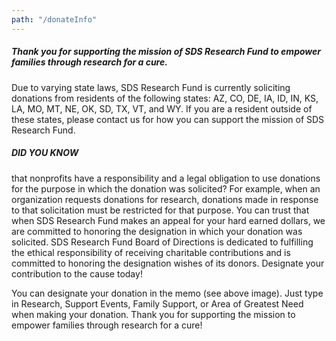 ```yaml
---
path: "/donateInfo"
---
```


##### Thank you for supporting the mission of SDS Research Fund to empower families through research for a cure.

<paypal-button></paypal-button>

<p class='notice'>Due to varying state laws, SDS Research Fund is currently soliciting donations from residents of the following states: AZ, CO, DE, IA, ID, IN, KS, LA, MO, MT, NE, OK, SD, TX, VT, and WY. If you are a resident outside of these states, please contact us for how you can support the mission of SDS Research Fund.</p>

<p class='note'><h5>DID YOU KNOW</h5> that nonprofits have a responsibility and a legal obligation to use donations for the purpose in which the donation was solicited? For example, when an organization requests donations for research, donations made in response to that solicitation must be restricted for that purpose. You can trust that when SDS Research Fund makes an appeal for your hard earned dollars, we are committed to honoring the designation in which your donation was solicited. SDS Research Fund Board of Directions is dedicated to fulfilling the ethical responsibility of receiving charitable contributions and is committed to honoring the designation wishes of its donors. Designate your contribution to the cause today!</p>

<memo-image></memo-image>

<p>You can designate your donation in the memo (see above image). Just type in Research, Support Events, Family Support, or Area of Greatest Need when making your donation. Thank you for supporting the mission to empower families through research for a cure!</p>